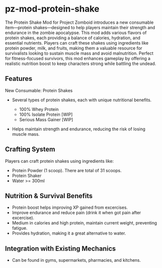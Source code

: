 # pz-mod-protein-shake

The Protein Shake Mod for Project Zomboid introduces a new consumable item—protein shakes—designed to help players maintain their strength and endurance in the zombie apocalypse. This mod adds various flavors of protein shakes, each providing a balance of calories, hydration, and essential nutrients. Players can craft these shakes using ingredients like protein powder, milk, and fruits, making them a valuable resource for survivalists looking to sustain muscle mass and avoid malnutrition. Perfect for fitness-focused survivors, this mod enhances gameplay by offering a realistic nutrition boost to keep characters strong while battling the undead.

## Features

New Consumable: Protein Shakes

- Several types of protein shakes, each with unique nutritional benefits.

  - 100% Whey Protein
  - 100% Isolate Protein [WIP]
  - Serious Mass Gainer [WIP]

- Helps maintain strength and endurance, reducing the risk of losing muscle mass.

## Crafting System

Players can craft protein shakes using ingredients like:

- Protein Powder (1 scoop). There are total of 31 scoops.
- Protein Shaker
- Water >= 300ml

## Nutrition & Survival Benefits

- Protein boost helps improving XP gained from excercises.
- Improve endurance and reduce pain (drink it when got pain after excercise).
- Medium in calories and high protein, maintain current weight, preventing fatigue.
- Provides hydration, making it a great alternative to water.

## Integration with Existing Mechanics

- Can be found in gyms, supermarkets, pharmacies, and kitchens.
